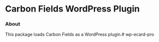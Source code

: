 # Carbon Fields WordPress Plugin

### About

This package loads Carbon Fields as a WordPress plugin.# wp-ecard-pro
